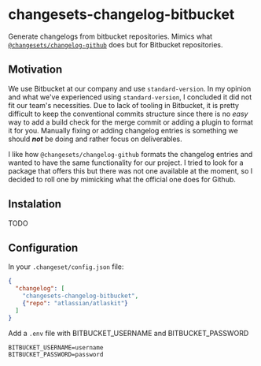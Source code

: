 # changesets-changelog-bitbucket

Generate changelogs from bitbucket repositories. Mimics what [`@changesets/changelog-github`](https://github.com/atlassian/changesets/tree/master/packages/changelog-github) does but for Bitbucket repositories.

## Motivation

We use Bitbucket at our company and use `standard-version`. In my opinion and what we've experienced using `standard-version`, I concluded it did not fit our team's necessities. Due to lack of tooling in Bitbucket, it is pretty difficult to keep the conventional commits structure since there is no _easy_ way to add a build check for the merge commit or adding a plugin to format it for you. Manually fixing or adding changelog entries is something we should **_not_** be doing and rather focus on deliverables.

I like how `@changesets/changelog-github` formats the changelog entries and wanted to have the same functionality for our project. I tried to look for a package that offers this but there was not one available at the moment, so I decided to roll one by mimicking what the official one does for Github.

## Instalation

TODO

## Configuration

In your `.changeset/config.json` file:

```json
{
  "changelog": [
    "changesets-changelog-bitbucket",
    {"repo": "atlassian/atlaskit"}
  ]
}
```

Add a `.env` file with BITBUCKET_USERNAME and BITBUCKET_PASSWORD

```env
BITBUCKET_USERNAME=username
BITBUCKET_PASSWORD=password
```
